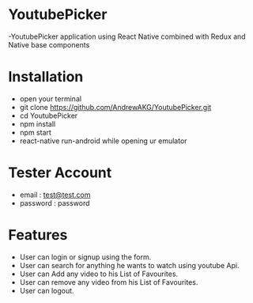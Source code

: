 # YoutubePicker
-YoutubePicker application using React Native combined with Redux and Native base components

# Installation
- open your terminal
- git clone https://github.com/AndrewAKG/YoutubePicker.git
- cd YoutubePicker
- npm install
- npm start
- react-native run-android while opening ur emulator

# Tester Account
- email : test@test.com
- password : password

# Features
- User can login or signup using the form.
- User can search for anything he wants to watch using youtube Api.
- User can Add any video to his List of Favourites.
- User can remove any video from his List of Favourites.
- User can logout.

